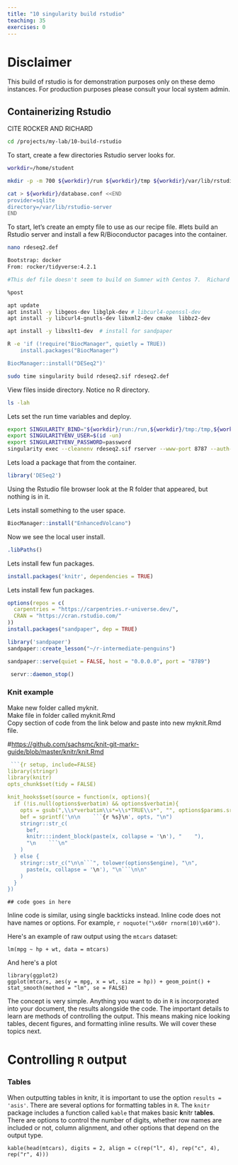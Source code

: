 ```yaml
---
title: "10 singularity build rstudio"
teaching: 35
exercises: 0
---
```


# Disclaimer 

This build of rstudio is for demonstration purposes only on these demo instances. For production purposes please consult your local system admin. 

## Containerizing Rstudio

CITE ROCKER AND RICHARD

```bash
cd /projects/my-lab/10-build-rstudio
```


To start, create a few directories Rstudio server looks for. 

```bash
workdir=/home/student

mkdir -p -m 700 ${workdir}/run ${workdir}/tmp ${workdir}/var/lib/rstudio-server

cat > ${workdir}/database.conf <<END
provider=sqlite
directory=/var/lib/rstudio-server
END
```
To start, let’s create an empty file to use as our recipe file. 
#lets build an Rstudio server and install a few R/Bioconductor pacages into the container. 

```bash
nano rdeseq2.def
```

```bash
Bootstrap: docker
From: rocker/tidyverse:4.2.1

#This def file doesn't seem to build on Sumner with Centos 7.  Richard suggests building on an Ubuntu system but we will stick with Centos 7.

%post

apt update
apt install -y libgeos-dev libglpk-dev # libcurl4-openssl-dev
apt install -y libcurl4-gnutls-dev libxml2-dev cmake  libbz2-dev

apt install -y libxslt1-dev  # install for sandpaper

R -e 'if (!require("BiocManager", quietly = TRUE))
    install.packages("BiocManager")

BiocManager::install("DESeq2")'
```

```bash
sudo time singularity build rdeseq2.sif rdeseq2.def
```

View files inside directory. Notice no R directory.

```bash
ls -lah 
```
Lets set the run time variables and deploy.

```bash
export SINGULARITY_BIND="${workdir}/run:/run,${workdir}/tmp:/tmp,${workdir}/database.conf:/etc/rstudio/database.conf,${workdir}/var/lib/rstudio-server:/var/lib/rstudio-server"
export SINGULARITYENV_USER=$(id -un)
export SINGULARITYENV_PASSWORD=password
singularity exec --cleanenv rdeseq2.sif rserver --www-port 8787 --auth-none=0 --auth-pam-helper-path=pam-helper --auth-stay-signed-in-days=30 --auth-timeout-minutes=0 --server-user  "student"
```

Lets load a package that from the container.

```R
library('DESeq2')
```

Using the Rstudio file browser look at the R folder that appeared, but nothing is in it.

Lets install something to the user space.

```R
BiocManager::install("EnhancedVolcano")
```

Now we see the local user install. 
```R
.libPaths()
```

Lets install few fun packages.
```R
install.packages('knitr', dependencies = TRUE)
```

Lets install few fun packages.
```R
options(repos = c(
  carpentries = "https://carpentries.r-universe.dev/", 
  CRAN = "https://cran.rstudio.com/"
))
install.packages("sandpaper", dep = TRUE)
```

```R
library('sandpaper')
sandpaper::create_lesson("~/r-intermediate-penguins")
```

```R
sandpaper::serve(quiet = FALSE, host = "0.0.0.0", port = "8789")
```

```R
 servr::daemon_stop()
 ```

### Knit example

Make new folder called myknit.  
Make file in folder called myknit.Rmd  
Copy section of code from the link below and paste into new myknit.Rmd file. 

 #https://github.com/sachsmc/knit-git-markr-guide/blob/master/knitr/knit.Rmd


```R
 ```{r setup, include=FALSE}
library(stringr)
library(knitr)
opts_chunk$set(tidy = FALSE)

knit_hooks$set(source = function(x, options){
  if (!is.null(options$verbatim) && options$verbatim){
    opts = gsub(",\\s*verbatim\\s*=\\s*TRUE\\s*", "", options$params.src)
    bef = sprintf('\n\n    ```{r %s}\n', opts, "\n")
    stringr::str_c(
      bef, 
      knitr:::indent_block(paste(x, collapse = '\n'), "    "), 
      "\n    ```\n"
    )
  } else {
    stringr::str_c("\n\n```", tolower(options$engine), "\n", 
      paste(x, collapse = '\n'), "\n```\n\n"
    )
  }
})
```

```{r my-first-chunk, results='asis', verbatim = TRUE} 
## code goes in here
```

Inline code is similar, using single backticks instead. Inline code does not have names or options. For example,  `r noquote("\x60r rnorm(10)\x60")`. 

Here's an example of raw output using the `mtcars` dataset:

```{r mtcars-example, verbatim = TRUE}
lm(mpg ~ hp + wt, data = mtcars)
```

And here's a plot

```{r mt-plot, verbatim = TRUE}
library(ggplot2)
ggplot(mtcars, aes(y = mpg, x = wt, size = hp)) + geom_point() + stat_smooth(method = "lm", se = FALSE)
```

The concept is very simple. Anything you want to do in `R` is incorporated into your document, the results alongside the code. The important details to learn are methods of controlling the output. This means making nice looking tables, decent figures, and formatting inline results. We will cover these topics next. 

Controlling `R` output
========================

### Tables

When outputting tables in knitr, it is important to use the option `results = 'asis'`. There are several options for formatting tables in `R`. The `knitr` package includes a function called `kable` that makes basic **k**nitr t**ables**. There are options to control the number of digits, whether row names are included or not, column alignment, and other options that depend on the output type. 

```{r kable, results = 'asis', verbatim = TRUE}
kable(head(mtcars), digits = 2, align = c(rep("l", 4), rep("c", 4), rep("r", 4)))
```
